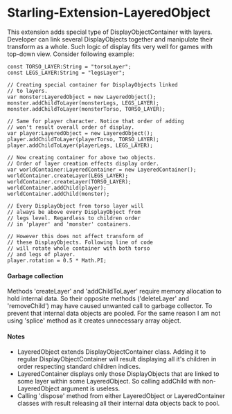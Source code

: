 # Starling-Extension-LayeredObject

This extension adds special type of DisplayObjectContainer with layers. Developer can link several DisplayObjects together and manipulate their transform as a whole. Such logic of display fits very well for games with top-down view. Consider following example:

```
const TORSO_LAYER:String = "torsoLayer";
const LEGS_LAYER:String = "legsLayer";

// Creating special container for DisplayObjects linked 
// to layers.
var monster:LayeredObject = new LayeredObject();
monster.addChildToLayer(monsterLegs, LEGS_LAYER);
monster.addChildToLayer(monsterTorso, TORSO_LAYER);

// Same for player character. Notice that order of adding 
// won't result overall order of display.
var player:LayeredObject = new LayeredObject();
player.addChildToLayer(playerTorso, TORSO_LAYER);
player.addChildToLayer(playerLegs, LEGS_LAYER);

// Now creating container for above two objects.
// Order of layer creation effects display order.
var worldContainer:LayeredContainer = new LayeredContainer();
worldContainer.createLayer(LEGS_LAYER);
worldContainer.createLayer(TORSO_LAYER);
worldContainer.addChild(player);
worldContainer.addChild(monster);

// Every DisplayObject from torso layer will 
// always be above every DisplayObject from 
// legs level. Regardless to children order 
// in 'player' and 'monster' containers.

// However this does not affect transform of 
// these DisplayObjects. Following line of code 
// will rotate whole container with both torso 
// and legs of player.
player.rotation = 0.5 * Math.PI;
```

#### Garbage collection

Methods 'createLayer' and 'addChildToLayer' require memory allocation to hold internal data. So their opposite methods ('deleteLayer' and 'removeChild') may have caused unwanted call to garbage collector. To prevent that internal data objects are pooled. For the same reason I am not using 'splice' method as it creates unnecessary array object.

#### Notes

- LayeredObject extends DisplayObjectContainer class. Adding it to regular DisplayObjectContainer will result displaying all it's children in order respecting standard children indices.
- LayeredContainer displays only those DisplayObjects that are linked to some layer within some LayeredObject. So calling addChild with non-LayeredObject argument is useless.
- Calling 'dispose' method from either LayeredObject or LayeredContainer classes with result releasing all their internal data objects back to pool.
